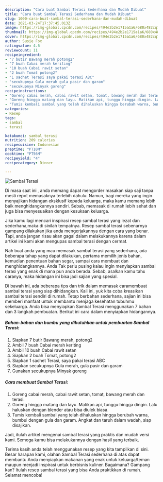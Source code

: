 ```yaml
---
description: "Cara buat Sambal Terasi Sederhana dan Mudah Dibuat"
title: "Cara buat Sambal Terasi Sederhana dan Mudah Dibuat"
slug: 1000-cara-buat-sambal-terasi-sederhana-dan-mudah-dibuat
date: 2021-03-24T17:37:45.013Z
image: https://img-global.cpcdn.com/recipes/494e2b2e1715a1a6/680x482cq70/sambal-terasi-foto-resep-utama.jpg
thumbnail: https://img-global.cpcdn.com/recipes/494e2b2e1715a1a6/680x482cq70/sambal-terasi-foto-resep-utama.jpg
cover: https://img-global.cpcdn.com/recipes/494e2b2e1715a1a6/680x482cq70/sambal-terasi-foto-resep-utama.jpg
author: Susie Fox
ratingvalue: 4.6
reviewcount: 11
recipeingredient:
- "7 butir Bawang merah potong2"
- "7 buah Cabai merah keriting"
- "10 buah Cabai rawit setan"
- "2 buah Tomat potong2"
- "1 sachet Terasi saya pakai terasi ABC"
- "secukupnya Gula merah gula pasir dan garam"
- "secukupnya Minyak goreng"
recipeinstructions:
- "Goreng cabai merah, cabai rawit setan, tomat, bawang merah dan terasi."
- "Goreng hingga matang dan layu. Matikan api, tunggu hingga dingin. Lalu haluskan dengan blender atau bisa diulek biasa."
- "Tumis kembali sambal yang telah dihaluskan hingga berubah warna, bumbui dengan gula dan garam. Angkat dan taruh dalam wadah, siap disajikan."
categories:
- Resep
tags:
- sambal
- terasi

katakunci: sambal terasi 
nutrition: 209 calories
recipecuisine: Indonesian
preptime: "PT10M"
cooktime: "PT56M"
recipeyield: "4"
recipecategory: Dinner

---
```



![Sambal Terasi](https://img-global.cpcdn.com/recipes/494e2b2e1715a1a6/680x482cq70/sambal-terasi-foto-resep-utama.jpg)

Di masa  saat ini , anda memang dapat mengorder masakan siap saji tanpa mesti repot memasaknya terlebih dahulu. Namun, bagi mereka yang ingin menyajikan hidangan eksklusif kepada keluarga, maka kamu memang lebih baik menghidangkannya sendiri. Sebab, memasak di rumah lebih sehat dan juga bisa menyesuaikan dengan kesukaan keluarga.

Jika kamu lagi mencari inspirasi resep sambal terasi yang lezat dan sederhana,maka di sinilah tempatnya. Resep sambal terasi  sebenarnya gampang dilakukan jika anda mengerjakannya dengan cara yang benar. Tapi, anda jangan risau akan gagal dalam melakukannya 
karena dalam artikel ini kami akan mengupas sambal terasi dengan cermat.  



Nah buat anda yang mau memasak sambal terasi yang sederhana, ada beberapa tahap yang dapat dilakukan, pertama memilih jenis bahan, kemudian penentuan bahan segar, sampai cara membuat dan menghidangkannya. Anda Tak perlu pusing kalau ingin menyiapkan sambal terasi yang enak di mana pun anda berada. Sebab, asalkan kamu  tahu caranya, maka hidangan ini bisa jadi sajian yang spesial.

Di bawah ini, ada beberapa tips dan trik dalam memasak caramembuat sambal terasi yang siap dihidangkan. Kali ini, yuk kita coba kreasikan sambal terasi sendiri di rumah. Tetap berbahan sederhana, sajian ini bisa memberi manfaat untuk membantu menjaga kesehatan tubuhmu sekeluarga. Anda bisa menyiapkan Sambal Terasi menggunakan 7 bahan dan 3 langkah pembuatan. Berikut ini cara dalam menyiapkan hidangannya.

<!--inarticleads1-->

##### Bahan-bahan dan bumbu yang dibutuhkan untuk pembuatan Sambal Terasi:

1. Siapkan 7 butir Bawang merah, potong2
1. Ambil 7 buah Cabai merah keriting
1. Ambil 10 buah Cabai rawit setan
1. Siapkan 2 buah Tomat, potong2
1. Siapkan 1 sachet Terasi, saya pakai terasi ABC
1. Siapkan secukupnya Gula merah, gula pasir dan garam
1. Gunakan secukupnya Minyak goreng




<!--inarticleads2-->

##### Cara membuat Sambal Terasi:

1. Goreng cabai merah, cabai rawit setan, tomat, bawang merah dan terasi.
1. Goreng hingga matang dan layu. Matikan api, tunggu hingga dingin. Lalu haluskan dengan blender atau bisa diulek biasa.
1. Tumis kembali sambal yang telah dihaluskan hingga berubah warna, bumbui dengan gula dan garam. Angkat dan taruh dalam wadah, siap disajikan.




Jadi, itulah artikel mengenai  sambal terasi  yang praktis dan mudah versi kami. Semoga kamu bisa melakukannya dengan hasil yang terbaik. 

Terima kasih anda telah menggunakan resep yang kita tampilkan di sini. Besar harapan kami, olahan  Sambal Terasi sederhana di atas dapat membantu Anda menyiapkan makanan yang enak untuk keluarga/teman maupun menjadi inspirasi untuk berbisnis kuliner. Bagaimana? Gampang kan? Itulah resep sambal terasi yang bisa Anda praktikkan di rumah. Selamat mencoba!


